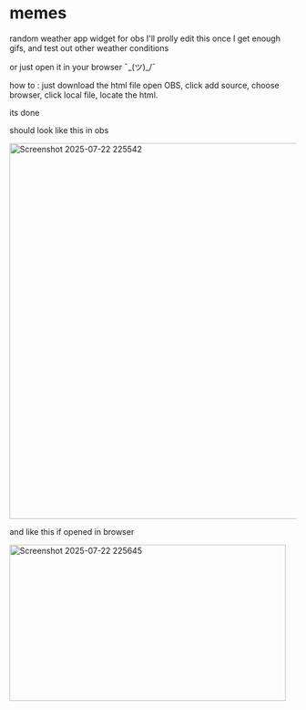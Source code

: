 # memes
<p>random weather app widget for obs
I'll prolly edit this once I get enough gifs, and test out other weather conditions

or just open it in your browser ¯\_(ツ)_/¯

how to :
just download the html file
open OBS, click add source, choose browser, click local file, locate the html. 

its done

should look like this in obs</p>

<img width="674" height="659" alt="Screenshot 2025-07-22 225542" src="https://github.com/user-attachments/assets/20e0cdbd-bbc4-4d16-a077-cb7fa7d51965" />

<p>and like this if opened in browser</p>
<img width="485" height="274" alt="Screenshot 2025-07-22 225645" src="https://github.com/user-attachments/assets/0fb3592c-f972-41ac-93dc-812dc0fc00c5" />
